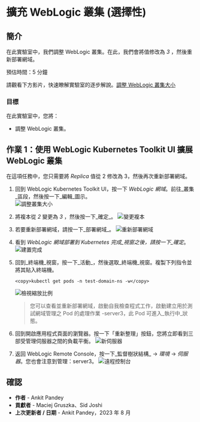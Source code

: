 # 擴充 WebLogic 叢集 (選擇性)

## 簡介

在此實驗室中，我們調整 WebLogic 叢集。在此，我們會將值修改為 _3_ ，然後重新部署網域。

預估時間：5 分鐘

請觀看下方影片，快速瞭解實驗室的逐步解說。[調整 WebLogic 叢集大小](videohub:1_mcl3p6td)

### 目標

在此實驗室中，您將：

*   調整 WebLogic 叢集。

## 作業 1：使用 WebLogic Kubernetes Toolkit UI 擴展 WebLogic 叢集

在這項任務中，您只需要將 _Replica_ 值從 2 修改為 3，然後再次重新部署網域。

1.  回到 WebLogic Kubernetes Toolkit UI，按一下 _WebLogic 網域_。前往_叢集_區段，然後按一下_編輯_圖示。  
    ![調整叢集大小](images/cluster-resize.png)
    
2.  將複本從 _2_ 變更為 _3_ ，然後按一下_確定_。 ![變更複本](images/change-replicas.png)
    
3.  若要重新部署網域，請按一下_部署網域_。 ![重新部署網域](images/redeploy-domain.png)
    
4.  看到 _WebLogic 網域部署到 Kubernetes 完成_視窗之後，請按一下_確定_。 ![建置完成](images/deployment-complete.png)
    
5.  回到_終端機_視窗，按一下_活動_，然後選取_終端機_視窗。複製下列指令並將其貼入終端機。
    
        <copy>kubectl get pods -n test-domain-ns -w</copy>
        
    
    ![檢視縮放比例](images/view-scaling.png)
    
    > 您可以查看並重新部署網域，啟動自我檢查程式工作，啟動建立用於測試網域管理之 Pod 的處理作業 -server3，此 Pod 可進入_執行中_狀態。
    
6.  回到開啟應用程式頁面的瀏覽器。按一下「重新整理」按鈕，您將立即看到三部受管理伺服器之間的負載平衡。 ![新伺服器](images/new-server.png)
    
7.  返回 WebLogic Remote Console，按一下_監督樹狀結構_ -> _環境_ -> _伺服器_。您也會注意到管理：server3。 ![遠程控制台](images/remote-console.png)
    

## 確認

*   **作者** - Ankit Pandey
*   **貢獻者** - Maciej Gruszka、Sid Joshi
*   **上次更新者 / 日期** - Ankit Pandey，2023 年 8 月